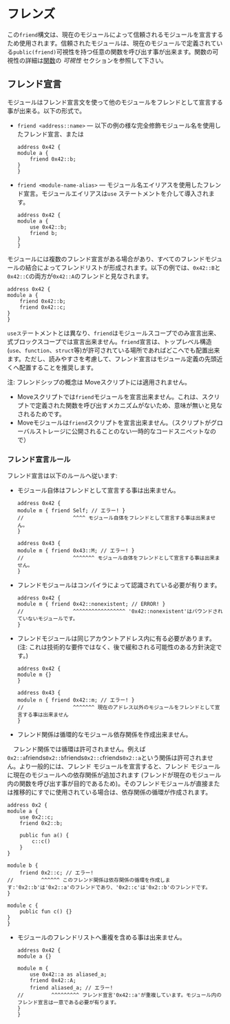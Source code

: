 # フレンズ

この`friend`構文は、現在のモジュールによって信頼されるモジュールを宣言するため使用されます。信頼されたモジュールは、現在のモジュールで定義されている`public(friend)`可視性を持つ任意の関数を呼び出す事が出来ます。関数の可視性の詳細は[関数](./functions.md)の _可視性_ セクションを参照して下さい。

## フレンド宣言

モジュールはフレンド宣言文を使って他のモジュールをフレンドとして宣言する事が出来る。以下の形式で。

- `friend <address::name>` —  以下の例の様な完全修飾モジュール名を使用したフレンド宣言、または

  ```move
  address 0x42 {
  module a {
      friend 0x42::b;
  }
  }
  ```

- `friend <module-name-alias>` — モジュール名エイリアスを使用したフレンド宣言。モジュールエイリアスは`use` ステートメントを介して導入されます。

  ```move
  address 0x42 {
  module a {
      use 0x42::b;
      friend b;
  }
  }
  ```

モジュールには複数のフレンド宣言がある場合があり、すべてのフレンドモジュールの結合によってフレンドリストが形成されます。以下の例では、`0x42::B`と`0x42::C`の両方が`0x42::A`のフレンドと見なされます。

```move
address 0x42 {
module a {
    friend 0x42::b;
    friend 0x42::c;
}
}
```

`useス`テートメントとは異なり、`friend`はモジュールスコープでのみ宣言出来、式ブロックスコープでは宣言出来ません。`friend`宣言は、トップレベル構造 (`use`、`function`、`struct`等)が許可されている場所であればどこへでも配置出来ます。ただし、読みやすさを考慮して、フレンド宣言はモジュール定義の先頭近くへ配置することを推奨します。

注: フレンドシップの概念は Moveスクリプトには適用されません。

- Moveスクリプトでは`friend`モジュールを宣言出来ません。これは、スクリプトで定義された関数を呼び出すメカニズムがないため、意味が無いと見なされるためです。
-  Moveモジュールは`friend`スクリプトを宣言出来ません。（スクリプトがグローバルストレージに公開されることのない一時的なコードスニペットなので）

### フレンド宣言ルール

フレンド宣言は以下のルールへ従います:

- モジュール自体はフレンドとして宣言する事は出来ません。

  ```move
  address 0x42 {
  module m { friend Self; // エラー! }
  //                ^^^^ モジュール自体をフレンドとして宣言する事は出来ません。
  }

  address 0x43 {
  module m { friend 0x43::M; // エラー! }
  //                ^^^^^^^ モジュール自体をフレンドとして宣言する事は出来ません。
  }
  ```

- フレンドモジュールはコンパイラによって認識されている必要が有ります。

  ```move
  address 0x42 {
  module m { friend 0x42::nonexistent; // ERROR! }
  //                ^^^^^^^^^^^^^^^^^ '0x42::nonexistent'はバウンドされていないモジュールです。
  }
  ```

- フレンドモジュールは同じアカウントアドレス内に有る必要があります。(注: これは技術的な要件ではなく、後で緩和される可能性のある方針決定です。)

  ```move
  address 0x42 {
  module m {}
  }

  address 0x43 {
  module n { friend 0x42::m; // エラー! }
  //                ^^^^^^^ 現在のアドレス以外のモジュールをフレンドとして宣言する事は出来ません
  }
  ```

- フレンド関係は循環的なモジュール依存関係を作成出来ません。

　フレンド関係では循環は許可されません。例えば`0x2::a`friends`0x2::b`friends`0x2::c`friends`0x2::a`という関係は許可されません。より一般的には、フレンド モジュールを宣言すると、フレンド モジュールに現在のモジュールへの依存関係が追加されます 
 (フレンドが現在のモジュール内の関数を呼び出す事が目的であるため)。そのフレンドモジュールが直接または推移的にすでに使用されている場合は、依存関係の循環が作成されます。
  
  ```move
  address 0x2 {
  module a {
      use 0x2::c;
      friend 0x2::b;

      public fun a() {
          c::c()
      }
  }

  module b {
      friend 0x2::c; // エラー!
  //         ^^^^^^ このフレンド関係は依存関係の循環を作成します:'0x2::b'は'0x2::a'のフレンドであり、'0x2::c'は'0x2::b'のフレンドです。
  }

  module c {
      public fun c() {}
  }
  }
  ```

- モジュールのフレンドリストへ重複を含める事は出来ません。

  ```move
  address 0x42 {
  module a {}

  module m {
      use 0x42::a as aliased_a;
      friend 0x42::A;
      friend aliased_a; // エラー!
  //         ^^^^^^^^^ フレンド宣言'0x42::a'が重複しています。モジュール内のフレンド宣言は一意である必要が有ります。
  }
  }
  ```
